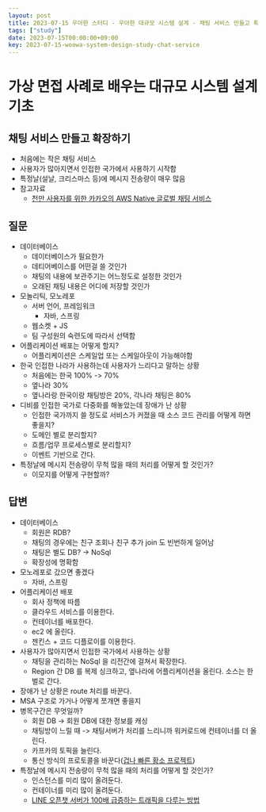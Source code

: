 ```yaml
---
layout: post
title: 2023-07-15 우아한 스터디 - 우아한 대규모 시스템 설계 - 채팅 서비스 만들고 확장하기
tags: ["study"]
date: 2023-07-15T00:00:00+09:00
key: 2023-07-15-woowa-system-design-study-chat-service
---
```

# 가상 면접 사례로 배우는 대규모 시스템 설계 기초

## 채팅 서비스 만들고 확장하기
- 처음에는 작은 채팅 서비스
- 사용자가 많아지면서 인접한 국가에서 사용하기 시작함
- 특정날(설날, 크리스마스 등)에 메시지 전송량이 매우 많음
- 참고자료
  - [천만 사용자를 위한 카카오의 AWS Native 글로벌 채팅 서비스](https://www.slideshare.net/awskorea/aws-summit-seoul-2023-aws-native)

## 질문
- 데이터베이스
  - 데이터베이스가 필요한가
  - 데티어베이스를 어떤걸 쓸 것인가
  - 채팅의 내용에 보관주기는 어느정도로 설정한 것인가
  - 오래된 채팅 내용은 어디에 저장할 것인가
- 모놀리틱, 모노레포 
  - 서버 언어, 프레임워크 
    - 자바, 스프링 
  - 웹소켓 + JS 
  - 팀 구성원의 숙련도에 따라서 선택함 
- 어플리케이션 배포는 어떻게 할지? 
  - 어플리케이션은 스케일업 또는 스케일아웃이 가능해야함 
- 한국 인접한 나라가 사용하는데 사용자가 느리다고 말하는 상황 
  - 처음에는 한국 100% -> 70% 
  - 옆나라 30% 
  - 옆나라랑 한국이랑 채팅방은 20%, 각나라 채팅은 80%
- 디비를 인접한 국가로 다중화를 해놓았는데 장애가 난 상황 
  - 인접한 국가까지 쓸 정도로 서비스가 커졌을 때 소스 코드 관리를 어떻게 하면 좋을지? 
  - 도메인 별로 분리할지? 
  - 흐름/업무 프로세스별로 분리할지? 
  - 이벤트 기반으로 간다. 
- 특정날에 메시지 전송량이 무척 많을 때의 처리를 어떻게 할 것인가? 
  - 이모지를 어떻게 구현할까? 

## 답변
- 데이터베이스
  - 회원은 RDB?
  - 채팅의 경우에는 친구 조회나 친구 추가 join 도 빈번하게 일어남
  - 채팅은 별도 DB? -> NoSql
  - 확장성에 명확함
- 모노레포로 갔으면 좋겠다
  - 자바, 스프링
- 어플리케이션 배포
  - 회사 정책에 따름
  - 클라우드 서비스를 이용한다.
  - 컨테이너를 배포한다.
  - ec2 에 올린다.
  - 젠킨스 + 코드 디플로이를 이용한다.
- 사용자가 많아지면서 인접한 국가에서 사용하는 상황
  - 채팅을 관리하는 NoSql 을 리전간에 걸쳐서 확장한다.
  - Region 간 DB 를 복제 싱크하고, 옆나라에 어플리케이션을 올린다. 소스는 한벌로 간다.
- 장애가 난 상황은 route 처리를 바꾼다.
- MSA 구조로 가거나 어떻게 쪼개면 좋을지
- 병목구간은 무엇일까?
  - 회원 DB -> 회원 DB에 대한 정보를 캐싱
  - 채팅방이 느릴 때 -> 채팅서버가 처리를 느리니까 워커로드에 컨테이너를 더 올린다.
  - 카프카의 토픽을 늘린다.
  - 통신 방식의 프로토콜을 바꾼다([겁나 빠른 황소 프로젝트](https://yunknows.tistory.com/31))
- 특정날에 메시지 전송량이 무척 많을 때의 처리를 어떻게 할 것인가?
  - 인스턴스를 미리 많이 올려둔다.
  - 컨테이너를 미리 많이 올려둔다.
  - [LINE 오픈챗 서버가 100배 급증하는 트래픽을 다루는 방법](https://engineering.linecorp.com/ko/blog/how-line-openchat-server-handles-extreme-traffic-spikes)